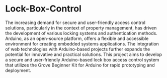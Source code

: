 # Lock-Box-Control
The increasing demand for secure and user-friendly access control solutions, particularly in the context of property management, has driven the development of various locking systems and authentication methods. Arduino, as an open-source platform, offers a flexible and accessible environment for creating embedded systems applications. The integration of web technologies with Arduino-based projects further expands the potential for innovative and practical solutions. This project aims to develop a secure and user-friendly Arduino-based lock box access control system that utilizes the Grove Beginner Kit for Arduino for rapid prototyping and deployment.
